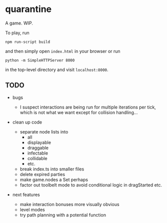 # quarantine

A game. WIP.

To play, run

    npm run-script build

and then simply open `index.html` in your browser or run

    python -m SimpleHTTPServer 8000

in the top-level directory and visit `localhost:8000`.

## TODO

- bugs

  - I suspect interactions are being run for multiple iterations per tick,
    which is not what we want except for collision handling...

- clean up code

  - separate node lists into
    - all
    - displayable
    - draggable
    - infectable
    - collidable
    - etc.
  - break index.ts into smaller files
  - delete expired parties
  - make game.nodes a Set perhaps
  - factor out toolbelt mode to avoid conditional logic in dragStarted etc.

- next features
  - make interaction bonuses more visually obvious
  - level modes
  - try path planning with a potential function
